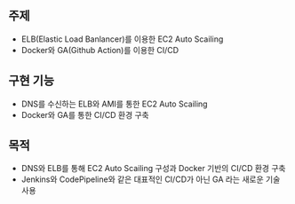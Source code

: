 ## 주제
- ELB(Elastic Load Banlancer)를 이용한 EC2 Auto Scailing
- Docker와 GA(Github Action)를 이용한 CI/CD

## 구현 기능
- DNS를 수신하는 ELB와 AMI를 통한 EC2 Auto Scailing
- Docker와 GA를 통한 CI/CD 환경 구축

## 목적
- DNS와 ELB를 통해 EC2 Auto Scailing 구성과 Docker 기반의 CI/CD 환경 구축
- Jenkins와 CodePipeline와 같은 대표적인 CI/CD가 아닌 GA 라는 새로운 기술 사용
